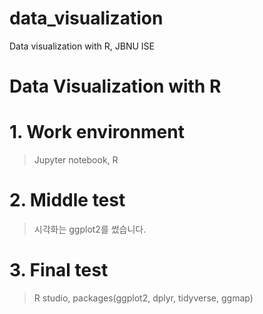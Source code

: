 # data_visualization
Data visualization with R, JBNU ISE

Data Visualization with R
================================

# 1. Work environment
> Jupyter notebook, R 

# 2. Middle test
> 시각화는 ggplot2를 썼습니다. 

# 3. Final test 
> R studio, packages(ggplot2, dplyr, tidyverse, ggmap) 
